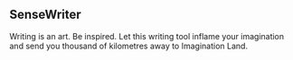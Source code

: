 ## SenseWriter

Writing is an art. Be inspired. Let this writing tool inflame your imagination and send you thousand of kilometres away to Imagination Land.
